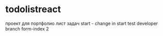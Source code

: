 # todolistreact
проект для портфолио лист задач
start - change in start
test developer branch form-index 2